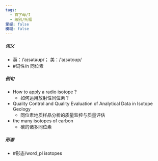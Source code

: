 ```yaml
---
tags:
  - 首字母/I
  - 级别/托福
掌握: false
模糊: false
---
```

##### 词义
- 英：/ˈaɪsətəʊp/； 美：/ˈaɪsətoʊp/
- #词性/n  同位素
##### 例句
- How to apply a radio isotope ?
	- 如何运用放射性同位素？
- Quality Control and Quality Evaluation of Analytical Data in Isotope Geology
	- 同位素地质样品分析的质量监控与质量评估
- the many isotopes of carbon
	- 碳的诸多同位素
##### 形态
- #形态/word_pl isotopes
